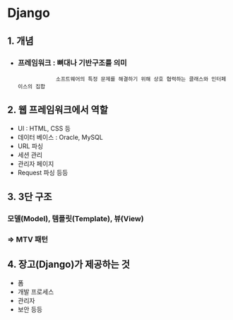 # Django

## 1. 개념
* ### 프레임워크 : 뼈대나 기반구조를 의미  
                  소프트웨어의 특정 문제를 해결하기 위해 상호 협력하는 클래스와 인터페이스의 집합  

## 2. 웹 프레임워크에서 역할
* UI : HTML, CSS 등  
* 데이터 베이스 : Oracle, MySQL  
* URL 파싱  
* 세션 관리  
* 관리자 페이지  
* Request 파싱 등등  

## 3. 3단 구조
### 모델(Model), 템플릿(Template), 뷰(View)  
### => MTV 패턴  

## 4. 장고(Django)가 제공하는 것  
* 폼  
* 개발 프로세스  
* 관리자  
* 보안 등등
